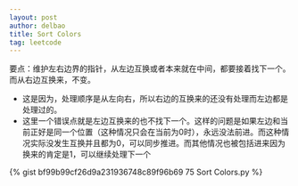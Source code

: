 ```yaml
---
layout: post
author: delbao
title: Sort Colors
tag: leetcode
---
```


要点：维护左右边界的指针，从左边互换或者本来就在中间，都要接着找下一个。而从右边互换来，不变。
 
- 这是因为，处理顺序是从左向右，所以右边的互换来的还没有处理而左边都是处理过的。
- 这里一个错误点就是左边互换来的也不找下一个。这样的问题是如果左边和当前正好是同一个位置（这种情况只会在当前为0时），永远没法前进。而这种情况实际没发生互换并且都为0，可以同步推进。而其他情况也被包括进来因为换来的肯定是1，可以继续处理下一个

{% gist bf99b99cf26d9a231936748c89f96b69 75 Sort Colors.py %}
